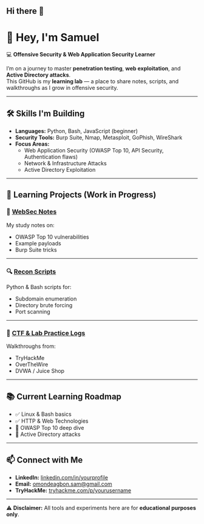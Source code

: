 ## Hi there 👋

# 👋 Hey, I'm Samuel

💻 **Offensive Security & Web Application Security Learner**

I’m on a journey to master **penetration testing**, **web exploitation**, and **Active Directory attacks**.  
This GitHub is my **learning lab** — a place to share notes, scripts, and walkthroughs as I grow in offensive security.

---

## 🛠 Skills I'm Building
- **Languages:** Python, Bash, JavaScript (beginner)
- **Security Tools:** Burp Suite, Nmap, Metasploit, GoPhish, WireShark
- **Focus Areas:**
  - Web Application Security (OWASP Top 10, API Security, Authentication flaws)
  - Network & Infrastructure Attacks
  - Active Directory Exploitation

---

## 📂 Learning Projects (Work in Progress)

### 📖 [WebSec Notes](https://github.com/sofcyber/websec-notes)
My study notes on:
- OWASP Top 10 vulnerabilities
- Example payloads
- Burp Suite tricks

---

### 🔍 [Recon Scripts](https://github.com/sofcyber/recon-scripts)
Python & Bash scripts for:
- Subdomain enumeration
- Directory brute forcing
- Port scanning

---

### 🎯 [CTF & Lab Practice Logs](https://github.com/yourusername/ctf-logs)
Walkthroughs from:
- TryHackMe
- OverTheWire
- DVWA / Juice Shop

---

## 📚 Current Learning Roadmap
- ✅ Linux & Bash basics
- ✅ HTTP & Web Technologies
- 🔄 OWASP Top 10 deep dive
- 🔄 Active Directory attacks
  
---

## 📫 Connect with Me
- **LinkedIn:** [linkedin.com/in/yourprofile](https://www.linkedin.com/in/samuel-omondeagbon-8b2411253?lipi=urn%3Ali%3Apage%3Ad_flagship3_profile_view_base_contact_details%3BkdYaPCmyRhqZi1a6wS26Fw%3D%3D)
- **Email:** omondeagbon.sam@gmail.com
- **TryHackMe:** [tryhackme.com/p/yourusername](https://tryhackme.com/p/sonoffaith)

---

⚠️ **Disclaimer:** All tools and experiments here are for **educational purposes only**.
